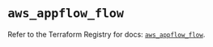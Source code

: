# `aws_appflow_flow`

Refer to the Terraform Registry for docs: [`aws_appflow_flow`](https://registry.terraform.io/providers/hashicorp/aws/6.2.0/docs/resources/appflow_flow).

